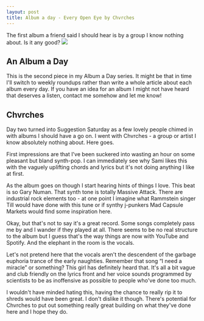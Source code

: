 ```yaml
---
layout: post
title: Album a day - Every Open Eye by Chvrches
---
```


The first album a friend said I should hear is by a group I know nothing about. Is it any good?
![](https://upload.wikimedia.org/wikipedia/en/f/f8/CHVRCHES_-_Every_Open_Eye.png)

## An Album a Day

This is the second piece in my Album a Day series. It might be that in time I'll switch to weekly roundups rather than write a whole article about each album every day. If you have an idea for an album I might not have heard that deserves a listen, contact me somehow and let me know!

## Chvrches

Day two turned into Suggestion Saturday as a few lovely people chimed in with albums I should have a go on. I went with Chvrches - a group or artist I know absolutely nothing about. Here goes.

First impressions are that I've been suckered into wasting an hour on some pleasant but bland synth-pop. I can immediately see why Sami likes this with the vaguely uplifting chords and lyrics but it's not doing anything I like at first.

As the album goes on though I start hearing hints of things I love. This beat is so Gary Numan. That synth tone is totally Massive Attack. There are industrial rock elements too - at one point I imagine what Rammstein singer Till would have done with this tune or if synthy j-punkers Mad Capsule Markets would find some inspiration here.

Okay, but that's not to say it's a great record. Some songs completely pass me by and I wander if they played at all. There seems to be no real structure to the album but I guess that's the way things are now with YouTube and Spotify. And the elephant in the room is the vocals.

Let's not pretend here that the vocals aren't the descendent of the garbage euphoria trance of the early naughties. Remember that song “I need a miracle” or something? This girl has definitely heard that. It's all a bit vague and club friendly on the lyrics front and her voice sounds programmed by scientists to be as inoffensive as possible to people who've done too much.

I wouldn't have minded hating this, having the chance to really rip it to shreds would have been great. I don't dislike it though. There's potential for Chvrches to put out something really great building on what they've done here and I hope they do.
